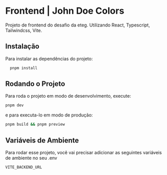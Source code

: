 
# Frontend | John Doe Colors


Projeto de frontend do desafio da eteg.
Utilizando React, Typescript, Tailwindcss, Vite.

## Instalação

Para instalar as dependências do projeto:

```bash
  pnpm install
```

## Rodando o Projeto

Para roda o projeto em modo de desenvolvimento, execute:

```bash
pnpm dev
```

e para executa-lo em modo de produção: 
```bash
pnpm build && pnpm preview
```

## Variáveis de Ambiente

Para rodar esse projeto, você vai precisar adicionar as seguintes variáveis de ambiente no seu .env

`VITE_BACKEND_URL`


